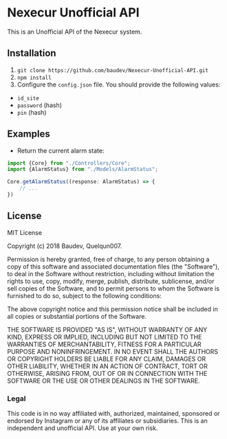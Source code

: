 # Nexecur Unofficial API

This is an Unofficial API of the Nexecur system. 

## Installation

1. `git clone https://github.com/baudev/Nexecur-Unofficial-API.git`
2. `npm install`
3. Configure the `config.json` file. You should provide the following values:
- `id_site`
- `password` (hash)
- `pin` (hash)

## Examples

- Return the current alarm state:
```typescript
import {Core} from "./Controllers/Core";
import {AlarmStatus} from "./Models/AlarmStatus";

Core.getAlarmStatus((response: AlarmStatus) => {
    // ...
})
```

## License

MIT License

Copyright (c) 2018 Baudev, Quelqun007.

Permission is hereby granted, free of charge, to any person obtaining a copy
of this software and associated documentation files (the "Software"), to deal
in the Software without restriction, including without limitation the rights
to use, copy, modify, merge, publish, distribute, sublicense, and/or sell
copies of the Software, and to permit persons to whom the Software is
furnished to do so, subject to the following conditions:

The above copyright notice and this permission notice shall be included in all
copies or substantial portions of the Software.

THE SOFTWARE IS PROVIDED "AS IS", WITHOUT WARRANTY OF ANY KIND, EXPRESS OR
IMPLIED, INCLUDING BUT NOT LIMITED TO THE WARRANTIES OF MERCHANTABILITY,
FITNESS FOR A PARTICULAR PURPOSE AND NONINFRINGEMENT. IN NO EVENT SHALL THE
AUTHORS OR COPYRIGHT HOLDERS BE LIABLE FOR ANY CLAIM, DAMAGES OR OTHER
LIABILITY, WHETHER IN AN ACTION OF CONTRACT, TORT OR OTHERWISE, ARISING FROM,
OUT OF OR IN CONNECTION WITH THE SOFTWARE OR THE USE OR OTHER DEALINGS IN THE
SOFTWARE.

### Legal
This code is in no way affiliated with, authorized, maintained, sponsored or endorsed by Instagram or any of its affiliates or subsidiaries. This is an independent and unofficial API. Use at your own risk.
